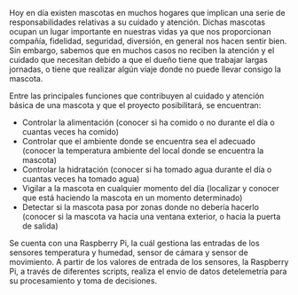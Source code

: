 Hoy en día existen mascotas en muchos hogares que implican una serie de responsabilidades relativas a su cuidado y atención. Dichas mascotas ocupan un lugar importante en nuestras vidas ya que nos proporcionan compañía, fidelidad, seguridad, diversión, en general nos hacen sentir bien. Sin embargo, sabemos que en muchos casos no reciben la atención y el cuidado que necesitan debido a que el dueño tiene que trabajar largas jornadas, o tiene que realizar algún viaje donde no puede llevar consigo la mascota.

Entre las principales funciones que contribuyen al cuidado y atención básica de una mascota y que el proyecto posibilitará, se encuentran:

- Controlar la alimentación (conocer si ha comido o no durante el día o cuantas veces ha comido)
- Controlar que el ambiente donde se encuentra sea el adecuado (conocer la temperatura ambiente del local donde se encuentra la mascota)
- Controlar la hidratación (conocer si ha tomado agua durante el día o cuantas veces ha tomado agua)
- Vigilar a la mascota en cualquier momento del día (localizar y conocer que está haciendo la mascota en un momento determinado)
- Detectar si la mascota pasa por zonas donde no debería hacerlo (conocer si la mascota va hacia una ventana exterior, o hacia la puerta de salida)

Se cuenta con una Raspberry Pi, la cuál gestiona las entradas de los sensores temperatura y humedad, sensor de cámara y sensor de movimiento. A partir de los valores de entrada de los sensores, la Raspberry Pi, a través de diferentes scripts, realiza el envio de datos detelemetría para su procesamiento y toma de decisiones.

